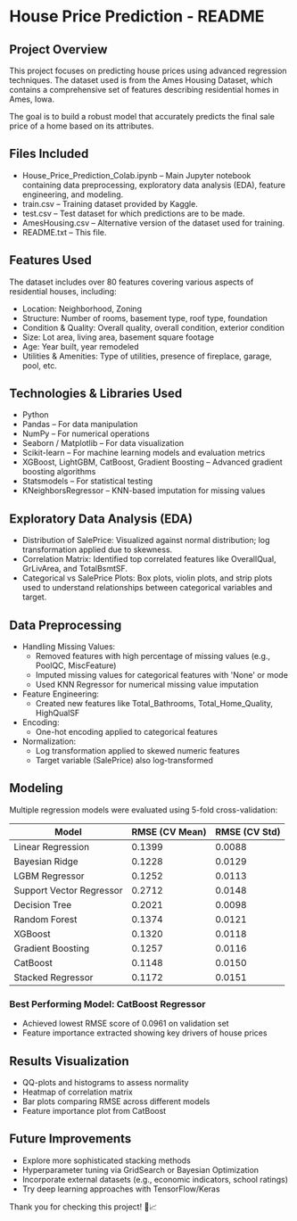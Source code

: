 # House Price Prediction - README

## Project Overview

This project focuses on predicting house prices using advanced regression techniques. The dataset used is from the Ames Housing Dataset, which contains a comprehensive set of features describing residential homes in Ames, Iowa.

The goal is to build a robust model that accurately predicts the final sale price of a home based on its attributes.

## Files Included

- House_Price_Prediction_Colab.ipynb – Main Jupyter notebook containing data preprocessing, exploratory data analysis (EDA), feature engineering, and modeling.
- train.csv – Training dataset provided by Kaggle.
- test.csv – Test dataset for which predictions are to be made.
- AmesHousing.csv – Alternative version of the dataset used for training.
- README.txt – This file.

## Features Used

The dataset includes over 80 features covering various aspects of residential houses, including:

- Location: Neighborhood, Zoning
- Structure: Number of rooms, basement type, roof type, foundation
- Condition & Quality: Overall quality, overall condition, exterior condition
- Size: Lot area, living area, basement square footage
- Age: Year built, year remodeled
- Utilities & Amenities: Type of utilities, presence of fireplace, garage, pool, etc.

## Technologies & Libraries Used

- Python
- Pandas – For data manipulation
- NumPy – For numerical operations
- Seaborn / Matplotlib – For data visualization
- Scikit-learn – For machine learning models and evaluation metrics
- XGBoost, LightGBM, CatBoost, Gradient Boosting – Advanced gradient boosting algorithms
- Statsmodels – For statistical testing
- KNeighborsRegressor – KNN-based imputation for missing values

## Exploratory Data Analysis (EDA)

- Distribution of SalePrice: Visualized against normal distribution; log transformation applied due to skewness.
- Correlation Matrix: Identified top correlated features like OverallQual, GrLivArea, and TotalBsmtSF.
- Categorical vs SalePrice Plots: Box plots, violin plots, and strip plots used to understand relationships between categorical variables and target.

## Data Preprocessing

- Handling Missing Values:
  - Removed features with high percentage of missing values (e.g., PoolQC, MiscFeature)
  - Imputed missing values for categorical features with 'None' or mode
  - Used KNN Regressor for numerical missing value imputation
- Feature Engineering:
  - Created new features like Total_Bathrooms, Total_Home_Quality, HighQualSF
- Encoding:
  - One-hot encoding applied to categorical features
- Normalization:
  - Log transformation applied to skewed numeric features
  - Target variable (SalePrice) also log-transformed

## Modeling

Multiple regression models were evaluated using 5-fold cross-validation:

| Model                  | RMSE (CV Mean) | RMSE (CV Std) |
|------------------------|----------------|---------------|
| Linear Regression      | 0.1399         | 0.0088        |
| Bayesian Ridge         | 0.1228         | 0.0129        |
| LGBM Regressor         | 0.1252         | 0.0113        |
| Support Vector Regressor | 0.2712       | 0.0148        |
| Decision Tree          | 0.2021         | 0.0098        |
| Random Forest          | 0.1374         | 0.0121        |
| XGBoost                | 0.1320         | 0.0118        |
| Gradient Boosting      | 0.1257         | 0.0116        |
| CatBoost               | 0.1148         | 0.0150        |
| Stacked Regressor      | 0.1172         | 0.0151        |

### Best Performing Model: CatBoost Regressor

- Achieved lowest RMSE score of 0.0961 on validation set
- Feature importance extracted showing key drivers of house prices

## Results Visualization

- QQ-plots and histograms to assess normality
- Heatmap of correlation matrix
- Bar plots comparing RMSE across different models
- Feature importance plot from CatBoost

## Future Improvements

- Explore more sophisticated stacking methods
- Hyperparameter tuning via GridSearch or Bayesian Optimization
- Incorporate external datasets (e.g., economic indicators, school ratings)
- Try deep learning approaches with TensorFlow/Keras


Thank you for checking this project! 🏡📈
